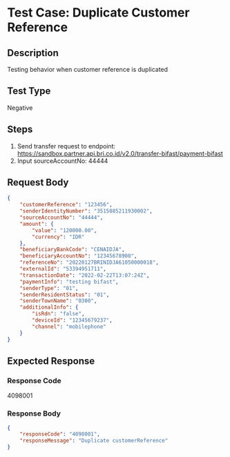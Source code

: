# Test Case: Duplicate Customer Reference

## Description
Testing behavior when customer reference is duplicated

## Test Type
Negative

## Steps
1. Send transfer request to endpoint: https://sandbox.partner.api.bri.co.id/v2.0/transfer-bifast/payment-bifast
2. Input sourceAccountNo: 44444

## Request Body
```json
{
    "customerReference": "123456",
    "senderIdentityNumber": "3515085211930002",
    "sourceAccountNo": "44444",
    "amount": {
        "value": "120000.00",
        "currency": "IDR"
    },
    "beneficiaryBankCode": "CENAIDJA",
    "beneficiaryAccountNo": "12345678900",
    "referenceNo": "20220127BRINIDJA61050000018",
    "externalId": "53394951711",
    "transactionDate": "2022-02-22T13:07:24Z",
    "paymentInfo": "testing bifast",
    "senderType": "01",
    "senderResidentStatus": "01",
    "senderTownName": "0300",
    "additionalInfo": {
        "isRdn": "false",
        "deviceId": "12345679237",
        "channel": "mobilephone"
    }
}
```

## Expected Response
### Response Code
4098001

### Response Body
```json
{
    "responseCode": "4098001",
    "responseMessage": "Duplicate customerReference"
}
```
